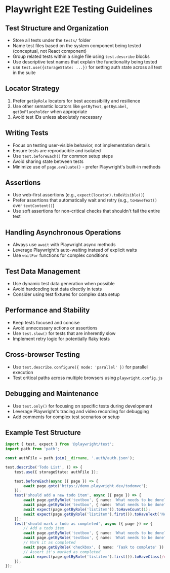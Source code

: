 # Playwright E2E Testing Guidelines

## Test Structure and Organization
- Store all tests under the `tests/` folder
- Name test files based on the system component being tested (conceptual, not React component)
- Group related tests within a single file using `test.describe` blocks
- Use descriptive test names that explain the functionality being tested
- use `test.use({storageState: ...})` for setting auth state across all test in the suite

## Locator Strategy
1. Prefer `getByRole` locators for best accessibility and resilience
2. Use other semantic locators like `getByText`, `getByLabel`, `getByPlaceholder` when appropriate
3. Avoid test IDs unless absolutely necessary

## Writing Tests
- Focus on testing user-visible behavior, not implementation details
- Ensure tests are reproducible and isolated
- Use `test.beforeEach()` for common setup steps
- Avoid sharing state between tests
- Minimize use of `page.evaluate()` - prefer Playwright's built-in methods

## Assertions
- Use web-first assertions (e.g., `expect(locator).toBeVisible()`)
- Prefer assertions that automatically wait and retry (e.g., `toHaveText()` over `textContent()`)
- Use soft assertions for non-critical checks that shouldn't fail the entire test

## Handling Asynchronous Operations
- Always use `await` with Playwright async methods
- Leverage Playwright's auto-waiting instead of explicit waits
- Use `waitFor` functions for complex conditions

## Test Data Management
- Use dynamic test data generation when possible
- Avoid hardcoding test data directly in tests
- Consider using test fixtures for complex data setup

## Performance and Stability
- Keep tests focused and concise
- Avoid unnecessary actions or assertions
- Use `test.slow()` for tests that are inherently slow
- Implement retry logic for potentially flaky tests

## Cross-browser Testing
- Use `test.describe.configure({ mode: 'parallel' })` for parallel execution
- Test critical paths across multiple browsers using `playwright.config.js`

## Debugging and Maintenance
- Use `test.only()` for focusing on specific tests during development
- Leverage Playwright's tracing and video recording for debugging
- Add comments for complex test scenarios or setup

## Example Test Structure
```typescript
import { test, expect } from '@playwright/test';
import path from 'path';

const authFile = path.join(__dirname, '.auth/auth.json');

test.describe('Todo List', () => {
    test.use({ storageState: authFile });

    test.beforeEach(async ({ page }) => {
        await page.goto('https://demo.playwright.dev/todomvc');
    });
    test('should add a new todo item', async ({ page }) => {
        await page.getByRole('textbox', { name: 'What needs to be done?' }).fill('New todo item');
        await page.getByRole('textbox', { name: 'What needs to be done?' }).press('Enter');
        await expect(page.getByRole('listitem')).toHaveCount(1);
        await expect(page.getByRole('listitem').first()).toHaveText('New todo item');
    });
    test('should mark a todo as completed', async ({ page }) => {
        // Add a todo item
        await page.getByRole('textbox', { name: 'What needs to be done?' }).fill('Task to complete');
        await page.getByRole('textbox', { name: 'What needs to be done?' }).press('Enter');
        // Mark it as completed
        await page.getByRole('checkbox', { name: 'Task to complete' }).check();
        // Assert it's marked as completed
        await expect(page.getByRole('listitem').first()).toHaveClass(/completed/);
    });
});
```